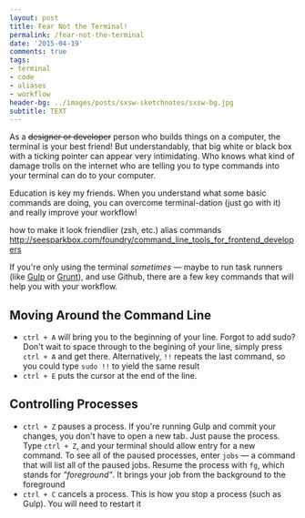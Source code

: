 ```yaml
---
layout: post
title: Fear Not the Terminal!
permalink: /fear-not-the-terminal
date: '2015-04-19'
comments: true
tags:
- terminal
- code
- aliases
- workflow
header-bg: ../images/posts/sxsw-sketchnotes/sxsw-bg.jpg
subtitle: TEXT
---
```


As a ~~designer or developer~~ person who builds things on a computer, the terminal is your best friend! But understandably, that big white or black box with a ticking pointer can appear very intimidating. Who knows what kind of damage trolls on the internet who are telling you to type commands into your terminal can do to your computer.

Education is key my friends. When you understand what some basic commands are doing, you can overcome terminal-dation (just go with it) and really improve your workflow!

how to make it look friendlier (zsh, etc.)
alias commands
http://seesparkbox.com/foundry/command_line_tools_for_frontend_developers


If you're only using the terminal *sometimes* &mdash; maybe to run task runners (like [Gulp](https://github.com/gulpjs/gulp) or [Grunt](https://github.com/gruntjs/grunt)), and use Github, there are a few key commands that will help you with your workflow.

## Moving Around the Command Line
* `ctrl + A` will bring you to the beginning of your line. Forgot to add sudo? Don't wait to space through to the begining of your line, simply press `ctrl + A` and get there. Alternatively, `!!` repeats the last command, so you could type `sudo !!` to yield the same result
* `ctrl + E` puts the cursor at the end of the line.

## Controlling Processes
* `ctrl + Z` pauses a process. If you're running Gulp and commit your changes, you don't have to open a new tab. Just pause the process. Type `ctrl + Z`, and your terminal should allow entry for a new command. To see all of the paused processes, enter `jobs` &mdash; a command that will list all of the paused jobs. Resume the process with `fg`, which stands for *"foreground"*. It brings your job from the background to the foreground
* `ctrl + C` cancels a process. This is how you stop a process (such as Gulp). You will need to restart it
